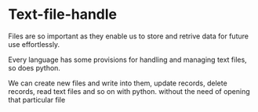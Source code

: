 # Text-file-handle

Files are so important as they enable us to store and retrive data for future use effortlessly.

Every language has some provisions for handling and managing text files,
so does python.

We can create new files and write into them, update records, delete records, read text files and so on with python. without the need of opening that particular file
